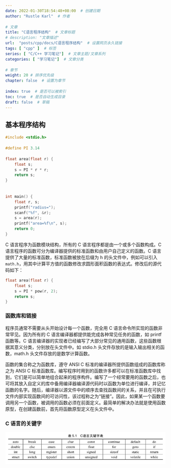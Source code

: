 ```yaml
---
date: 2022-01-30T18:54:48+08:00  # 创建日期
author: "Rustle Karl"  # 作者

# 文章
title: "C语言程序结构"  # 文章标题
# description: "文章描述"
url:  "posts/cpp/docs/C语言程序结构"  # 设置网页永久链接
tags: [ "cpp" ]  # 标签
series: [ "C/C++ 学习笔记"]  # 文章主题/文章系列
categories: [ "学习笔记"]  # 文章分类

# 章节
weight: 20 # 排序优先级
chapter: false  # 设置为章节

index: true  # 是否可以被索引
toc: true  # 是否自动生成目录
draft: false  # 草稿
---
```


## 基本程序结构

```c++
#include <stdio.h>

#define PI 3.14

float area(float r) {
    float s;
    s = PI * r * r;
    return s;
}


int main() {
    float r, s;
    printf("radius=");
    scanf("%f", &r);
    s = area(r);
    printf("area=%f\n", s);
    return 0;
}
```

C 语言程序为函数模块结构，所有的 C 语言程序都是由一个或多个函数构成。C 语言程序的函数可分为编译器提供的标准函数和由用户自己定义的函数。C 语言提供了大量的标准函数，标准函数被放在后缀为 h 的头文件中，例如可以引入 `math.h`，用其中计算平方值的函数修改求圆形面积函数的表达式。修改后的源代码如下：

```c++
float area(float r) {
    float s;
    s = PI * pow(r, 2);
    return s;
}
```

### 函数库和链接

程序员通常不需要从头开始设计每一个函数，完全用 C 语言命令所实现的函数非常罕见。因为所有的 C 语言编译器都提供能完成各种常见任务的函数，如 printf 函数等。C 语言编译器的实现者已经编写了大部分常见的通用函数，这些函数根据其意义分类，分别放在头文件中。如 stdio.h 头文件存放的是输入输出相关的函数，math.h 头文件存放的是数学计算函数。

函数的集合称之为函数库，遵守 ANSI C 标准的编译器所提供函数组成的函数库称之为 ANSI C 标准函数库。编写程序时用到的函数许多都可以在标准函数库中找到，它们是可以简单地组合起来的程序构件。编写了一个经常要用的函数之后，也可将其放入自定义的库中备用编译器编译源代码时以函数为单位进行编译，并记忆函数的名字。随后，编译器以源文件中的顺序去查找函数间的关系，并且在可执行文件内部实现函数间的可访问性，该过程称之为“链接”。因此，如果某一个函数要调用另一个函数，被调用的函数必须在前面定义。最简单的解决办法就是使用函数原型，在创建函数前，首先将函数原型定义在头文件中。

### C 语言的关键字

![](../assets/images/表5.1_C语言关键字表.png)

